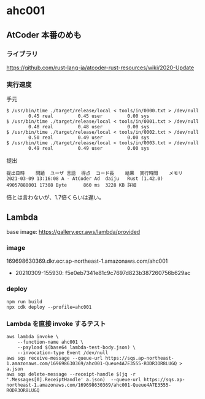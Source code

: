 # ahc001

## AtCoder 本番のめも

### ライブラリ

https://github.com/rust-lang-ja/atcoder-rust-resources/wiki/2020-Update

### 実行速度

手元

```console
$ /usr/bin/time ./target/release/local < tools/in/0000.txt > /dev/null
        0.45 real         0.45 user         0.00 sys
$ /usr/bin/time ./target/release/local < tools/in/0001.txt > /dev/null
        0.48 real         0.48 user         0.00 sys
$ /usr/bin/time ./target/release/local < tools/in/0002.txt > /dev/null
        0.50 real         0.49 user         0.00 sys
$ /usr/bin/time ./target/release/local < tools/in/0003.txt > /dev/null
        0.49 real         0.49 user         0.00 sys
```

提出

```text
提出日時	問題	ユーザ	言語	得点	コード長	結果	実行時間	メモリ	
2021-03-09 13:16:08	A - AtCoder Ad	daiju	Rust (1.42.0)	49057888001	17308 Byte		860 ms	3228 KB	詳細
```

倍とは言わないが、1.7倍くらいは遅い。

## Lambda

base image: https://gallery.ecr.aws/lambda/provided

### image

169698630369.dkr.ecr.ap-northeast-1.amazonaws.com/ahc001

* 20210309-155930: f5e0eb7341e81c9c7697d823b387260756b629ac

### deploy

```
npm run build
npx cdk deploy --profile=ahc001
```

### Lambda を直接 invoke するテスト

```
aws lambda invoke \
    --function-name ahc001 \
    --payload $(base64 lambda-test-body.json) \
    --invocation-type Event /dev/null
aws sqs receive-message --queue-url https://sqs.ap-northeast-1.amazonaws.com/169698630369/ahc001-Queue4A7E3555-RODR3OR8LUGQ > a.json
aws sqs delete-message --receipt-handle $(jq -r '.Messages[0].ReceiptHandle' a.json)  --queue-url https://sqs.ap-northeast-1.amazonaws.com/169698630369/ahc001-Queue4A7E3555-RODR3OR8LUGQ
```
